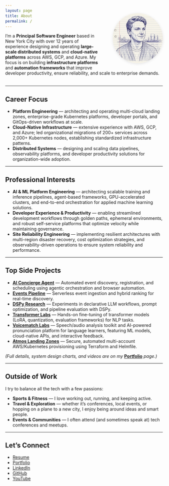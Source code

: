 ```yaml
---
layout: page
title: About
permalink: /
---
```


<div style="width: 100%; margin-bottom: 2rem; position: relative;">
  <img src="/images/profile-photo.jpg" alt="Ilia Zlobin Profile Photo" style="width:160px; height:160px; object-fit:cover; border-radius:50%; box-shadow:0 2px 8px rgba(0,0,0,0.10); float: right; margin-left:2rem; margin-bottom:1rem; margin-top:-4rem;" />
  I’m a <strong>Principal Software Engineer</strong> based in New York City with over 12 years of experience designing and operating <strong>large-scale distributed systems</strong> and <strong>cloud-native platforms</strong> across AWS, GCP, and Azure. My focus is on building <strong>infrastructure platforms</strong> and <strong>automation frameworks</strong> that improve developer productivity, ensure reliability, and scale to enterprise demands.
</div>

---

## Career Focus
- **Platform Engineering** — architecting and operating multi-cloud landing zones, enterprise-grade Kubernetes platforms, developer portals, and GitOps-driven workflows at scale.
- **Cloud-Native Infrastructure** — extensive experience with AWS, GCP, and Azure; led organizational migrations of 200+ services across 2,000+ Kubernetes nodes, establishing standardized infrastructure patterns.
- **Distributed Systems** — designing and scaling data pipelines, observability platforms, and developer productivity solutions for organization-wide adoption.

---

## Professional Interests
- **AI & ML Platform Engineering** — architecting scalable training and inference pipelines, agent-based frameworks, GPU-accelerated clusters, and end-to-end orchestration for applied machine learning solutions.  
- **Developer Experience & Productivity** — enabling streamlined development workflows through golden paths, ephemeral environments, and robust self-service platforms that optimize velocity while maintaining governance.  
- **Site Reliability Engineering** — implementing resilient architectures with multi-region disaster recovery, cost optimization strategies, and observability-driven operations to ensure system reliability and performance.  

---

## Top Side Projects

- [**AI Concierge Agent**](https://github.com/iliazlobin/events-planner-agents) — Automated event discovery, registration, and scheduling using agentic orchestration and browser automation.  
- [**Events Pipeline**](https://github.com/iliazlobin/events-planner-sst) — Serverless event ingestion and hybrid ranking for real-time discovery.  
- [**DSPy Research**](https://github.com/iliazlobin/dspy-research) — Experiments in declarative LLM workflows, prompt optimization, and pipeline evaluation with DSPy.  
- [**Transformer Labs**](https://github.com/iliazlobin/transformers-labs) — Hands-on fine-tuning of transformer models (LoRA, quantization, evaluation frameworks) for NLP tasks.  
- [**Voicematch Labs**](https://github.com/iliazlobin/voicematch-labs) — Speech/audio analysis toolkit and AI-powered pronunciation platform for language learners, featuring ML models, cloud-native APIs, and interactive feedback.
- [**Atmos Landing Zones**](https://github.com/iliazlobin/atmos-landing-zones) — Secure, automated multi-account AWS/Kubernetes provisioning using Terraform and Helmfile.

*(Full details, system design charts, and videos are on my* [**Portfolio**](/portfolio/) *page.)*

---

## Outside of Work
I try to balance all the tech with a few passions:  
- **Sports & Fitness** — I love working out, running, and keeping active.  
- **Travel & Exploration** — whether it’s conferences, local events, or hopping on a plane to a new city, I enjoy being around ideas and smart people.  
- **Events & Communities** — I often attend (and sometimes speak at) tech conferences and meetups.  

---

## Let’s Connect
- [Resume](/resume/)  
- [Portfolio](/portfolio/)  
- [LinkedIn](https://www.linkedin.com/in/iliazlobin)  
- [GitHub](https://github.com/iliazlobin)  
- [YouTube](https://www.youtube.com/@iliazlobin)  
